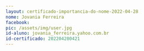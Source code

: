 ```yaml
---
layout: certificado-importancia-do-nome-2022-04-28
nome: Jovania Ferreira
facebook:
pic: /assets/img/user.jpg
id-aluno: jovania_ferreira.yahoo.com.br
id-certificado: 202204280421
---
```


